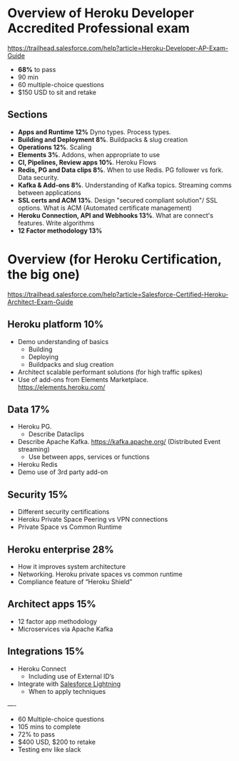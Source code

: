 # Overview of Heroku Developer Accredited Professional exam

https://trailhead.salesforce.com/help?article=Heroku-Developer-AP-Exam-Guide

- **68%** to pass
- 90 min
- 60 multiple-choice questions
- $150 USD to sit and retake

## Sections

- **Apps and Runtime 12%** Dyno types. Process types. 
- **Building and Deployment 8%**. Buildpacks & slug creation
- **Operations 12%**. Scaling
- **Elements 3%**. Addons, when appropriate to use
- **CI, Pipelines, Review apps 10%**. Heroku Flows
- **Redis, PG and Data clips 8%**. When to use Redis. PG follower vs fork. Data security.
- **Kafka & Add-ons 8%**. Understanding of Kafka topics. Streaming comms between applications
- **SSL certs and ACM 13%**. Design "secured compliant solution"/ SSL options. What is ACM (Automated certificate management)
- **Heroku Connection, API and Webhooks 13%**. What are connect's features. Write algorithms
- **12 Factor methodology 13%**

# Overview (for Heroku Certification, the **big** one)

https://trailhead.salesforce.com/help?article=Salesforce-Certified-Heroku-Architect-Exam-Guide

## **Heroku platform 10%**

- Demo understanding of basics
  - Building
  - Deploying
  - Buildpacks and slug creation
- Architect scalable performant solutions (for high traffic spikes)
- Use of add-ons from Elements Marketplace. https://elements.heroku.com/

## **Data 17%**

- Heroku PG.
  - Describe Dataclips
- Describe Apache Kafka. https://kafka.apache.org/ (Distributed Event streaming)
  - Use between apps, services or functions
- Heroku Redis
- Demo use of 3rd party add-on

## **Security 15%**

- Different security certifications
- Heroku Private Space Peering vs VPN connections
- Private Space vs Common Runtime

## **Heroku enterprise 28%**

- How it improves system architecture
- Networking. Heroku private spaces vs common runtime
- Compliance feature of “Heroku Shield”

## **Architect apps 15%**

- 12 factor app methodology
- Microservices via Apache Kafka

## **Integrations 15%**

- Heroku Connect
  - Including use of External ID’s
- Integrate with [Salesforce Lightning](https://www.salesforce.com/eu/products/platform/lightning/)
  - When to apply techniques

—-

- 60 Multiple-choice questions
- 105 mins to complete
- 72% to pass
- $400 USD, $200 to retake
- Testing env like slack
